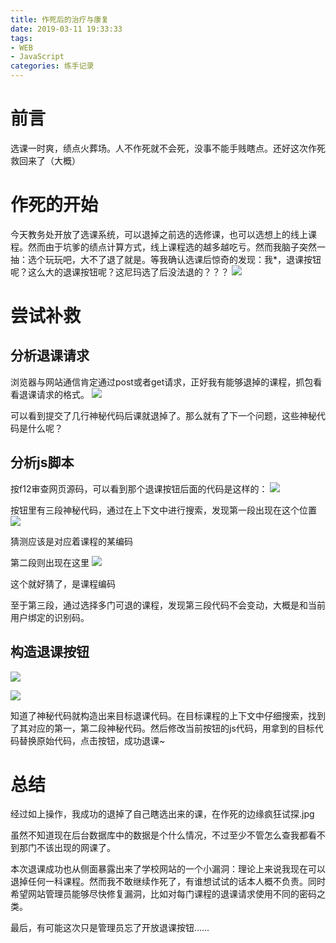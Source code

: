 ```yaml
---
title: 作死后的治疗与康复
date: 2019-03-11 19:33:33
tags:
- WEB
- JavaScript
categories: 练手记录
---
```

# 前言
选课一时爽，绩点火葬场。人不作死就不会死，没事不能手贱瞎点。还好这次作死救回来了（大概）
<!--more-->
# 作死的开始
今天教务处开放了选课系统，可以退掉之前选的选修课，也可以选想上的线上课程。然而由于坑爹的绩点计算方式，线上课程选的越多越吃亏。然而我脑子突然一抽：选个玩玩吧，大不了退了就是。等我确认选课后惊奇的发现：我*，退课按钮呢？这么大的退课按钮呢？这尼玛选了后没法退的？？？
![](https://i.loli.net/2019/03/11/5c865586177c5.png)

# 尝试补救

## 分析退课请求

浏览器与网站通信肯定通过post或者get请求，正好我有能够退掉的课程，抓包看看退课请求的格式。
![](https://i.loli.net/2019/03/11/5c8657a595dd7.jpg)


可以看到提交了几行神秘代码后课就退掉了。那么就有了下一个问题，这些神秘代码是什么呢？

## 分析js脚本

按f12审查网页源码，可以看到那个退课按钮后面的代码是这样的：
![](https://i.loli.net/2019/03/11/5c865768dac91.jpg)


按钮里有三段神秘代码，通过在上下文中进行搜索，发现第一段出现在这个位置
![](https://i.loli.net/2019/03/11/5c8655b598ec8.png)

猜测应该是对应着课程的某编码

第二段则出现在这里
![](https://i.loli.net/2019/03/11/5c8655c1be64c.png)

这个就好猜了，是课程编码

至于第三段，通过选择多门可退的课程，发现第三段代码不会变动，大概是和当前用户绑定的识别码。

## 构造退课按钮
![](https://i.loli.net/2019/03/11/5c8655d9ac6c7.png)

![](https://i.loli.net/2019/03/11/5c8655cc13069.png)

知道了神秘代码就构造出来目标退课代码。在目标课程的上下文中仔细搜索，找到了其对应的第一，第二段神秘代码。然后修改当前按钮的js代码，用拿到的目标代码替换原始代码，点击按钮，成功退课~

# 总结
经过如上操作，我成功的退掉了自己瞎选出来的课，在作死的边缘疯狂试探.jpg 

虽然不知道现在后台数据库中的数据是个什么情况，不过至少不管怎么查我都看不到那门不该出现的网课了。

本次退课成功也从侧面暴露出来了学校网站的一个小漏洞：理论上来说我现在可以退掉任何一科课程。然而我不敢继续作死了，有谁想试试的话本人概不负责。同时希望网站管理员能够尽快修复漏洞，比如对每门课程的退课请求使用不同的密码之类。

最后，有可能这次只是管理员忘了开放退课按钮……